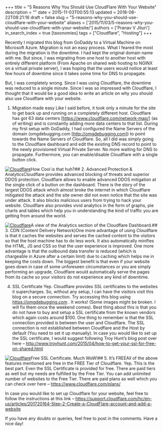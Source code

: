 +++
title = "5 Reasons Why You Should Use CloudFlare With Your Website"
description = ""
date = 2015-11-03T00:55:13
updated = 2018-08-22T08:21:16
draft = false
slug = "5-reasons-why-you-should-use-cloudflare-with-your-website"
aliases = ['2015/11/03/5-reasons-why-you-should-use-cloudflare-with-your-website/']
authors = ['Pranav V Jituri']
in_search_index = true
[taxonomies]
tags = ["Cloudflare", "Hosting"]
+++


Recently I migrated this blog from GoDaddy to a Virtual Machine on Microsoft
Azure. Migration is not an easy process. What I feared the most during the
migration is the downtime. I had kept the original domain name with me. But
since, I was migrating from one host to another host with entirely different
platform (From Apache on shared web hosting to NGINX on a virtual private
server), I was hoping that the users would notice at least few hours of downtime
since it takes some time for DNS to propagate.

But, I was completely wrong. Since I was using Cloudflare, the downtime was
reduced to a single minute. Since I was so impressed with Cloudflare, I thought
that it would be a good idea to write an article on why you should also use
Cloudflare with your website.

1. Migration made easy
Like I said before, it took only a minute for the site to get back up and
running on a completely different host. Cloudflare has got 63 data centers
[https://www.cloudflare.com/network-map/] (as of writing) and is constantly
adding more data centers to that list. During my first setup with GoDaddy, I had
configured the Name Servers of the domain (omgdebugging.com
[http://omgdebugging.com]) to point towards the Name Servers of Cloudflare. So,
all I did was simply going to the Cloudflare dashboard and edit the existing DNS
record to point to the newly provisioned Virtual Private Server. No more waiting
for DNS to propagate. Furthermore, you can enable/disable Cloudflare with a
single button click.

[![Cloudflare](http://i0.wp.com/omgdebugging.com/wp-content/uploads/2015/11/Cloudflare-DNS-1024x449.png?fit=730%2C320)](http://i0.wp.com/omgdebugging.com/wp-content/uploads/2015/11/Cloudflare-DNS.png)How
Cool is that huh?## 2. Advanced Protection & AnalyticsCloudflare provides
advanced blocking of threats and superior DDOS protection. Cloudflare allows to
enable advanced DDOS mitigation at the single click of a button on the
dashboard. There is the story of the largest DDOS attack which almost broke the
internet in which Cloudflare mitigated the attack and the site owner did not
even notice that the site was under attack. It also blocks malicious users from
trying to hack your website. Cloudflare also provides vivid analytics in the
form of graphs, pie charts and tables which help you in understanding the kind
of traffic you are getting from around the world.

[![Cloudflare](http://i0.wp.com/omgdebugging.com/wp-content/uploads/2015/11/Cloudflare-Analytics-1024x448.png?fit=730%2C319)](http://i1.wp.com/omgdebugging.com/wp-content/uploads/2015/11/Cloudflare-Analytics.png)A
view of the Analytics section of the Cloudflare Dashboard.## 3. CDN (Content
Delivery Network)One more advantage of using Cloudflare is that it caches the
websites and serves the cached content to the visitors so that the host machine
has to do less work. It also automatically minifies the HTML, JS and CSS so that
the user experience is improved. One more advantage is that the outbound data
transfer is reduced (which is chargeable in Azure after a certain limit) due to
caching which helps me in keeping the costs down. The biggest benefit is that
even if your website goes down in case of some unforeseen circumstances or you
are simply performing an upgrade, Cloudflare would automatically serve the pages
from its cache so your visitors do not experience any kind of downtime.

4. SSL Certificate
Yep. Cloudflare provides SSL certificates to the websites it supercharges. So,
without any setup, I can have the visitors visit this blog on a secure
connection. Try accessing this blog using https://omgdebugging.com . It works!
(Some images might be broken. I will fix them once the weekend comes). Best
thing about this is that you do not have to buy and setup a SSL certificate from
the known vendors which again costs around $100. One thing to remember is that
the SSL connection provided is between the user and Cloudflare. The SSL
connection is not established between Cloudflare and the Host by default (You
need to set it up manually). In case you would like to set up the SSL
certificate, I would suggest following Troy Hunt’s blog post over here – 
http://www.troyhunt.com/2015/04/how-to-get-your-ssl-for-free-on-shared.html

[![Cloudflare](http://i2.wp.com/omgdebugging.com/wp-content/uploads/2015/11/Cloudflare-SSL-1024x524.png?fit=730%2C374)](http://i0.wp.com/omgdebugging.com/wp-content/uploads/2015/11/Cloudflare-SSL.png)Free
SSL Certificate. Much WoW!## 5. It’s FREEAll of the above features mentioned are
free in the FREE Tier of Cloudflare. Yep. This is the best part. Even the SSL
Certificate is provided for free. There are paid tiers as well but my needs are
fulfilled by the Free Tier. You can add unlimited number of websites to the Free
Tier. There are paid plans as well which you can check over here – 
https://www.cloudflare.com/plans/

In case you would like to set up Cloudflare for your website, feel free to
follow the instructions at this link – 
https://support.cloudflare.com/hc/en-us/articles/201720164-Step-2-Create-a-CloudFlare-account-and-add-a-website

If you have any doubts or queries, feel free to post in the comments. Have a
nice day!